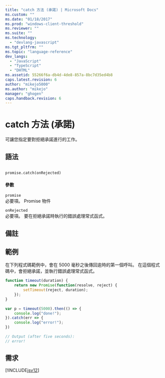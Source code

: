 ```yaml
---
title: "catch 方法 (承諾) | Microsoft Docs"
ms.custom: ""
ms.date: "01/18/2017"
ms.prod: "windows-client-threshold"
ms.reviewer: ""
ms.suite: ""
ms.technology: 
  - "devlang-javascript"
ms.tgt_pltfrm: ""
ms.topic: "language-reference"
dev_langs: 
  - "JavaScript"
  - "TypeScript"
  - "DHTML"
ms.assetid: 55266f6a-db4d-4de8-857a-8bc7d35ed4b8
caps.latest.revision: 6
author: "mikejo5000"
ms.author: "mikejo"
manager: "ghogen"
caps.handback.revision: 6
---
```

# catch 方法 (承諾)
可讓您指定要對拒絕承諾進行的工作。  
  
## 語法  
  
```  
  
promise.catch(onRejected)  
```  
  
#### 參數  
 `promise`  
 必要項。  Promise 物件  
  
 `onRejected`  
 必要項。  要在拒絕承諾時執行的錯誤處理常式函式。  
  
## 備註  
  
## 範例  
 在下列程式碼範例中，會在 5000 毫秒之後傳回逾時的第一個呼叫。  在這個程式碼中，會拒絕承諾，並執行錯誤處理常式函式。  
  
```javascript  
function timeout(duration) {  
    return new Promise(function(resolve, reject) {  
        setTimeout(reject, duration);  
    });  
}  
  
var p = timeout(5000).then(() => {  
    console.log("done!");  
}).catch(err => {  
    console.log("error!");  
})  
  
// Output (after five seconds):  
// error!  
```  
  
## 需求  
 [!INCLUDE[jsv12](../../javascript/reference/includes/jsv12-md.md)]